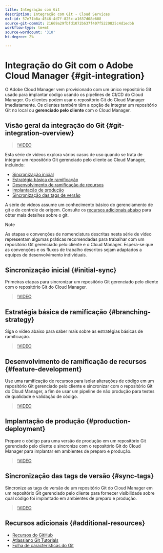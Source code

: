 ```yaml
---
title: Integração com Git
description: Integração com Git - Cloud Services
exl-id: 57e71b8a-4546-4d7f-825c-a1637d08e608
source-git-commit: 21669a29fbfd1072b637f407f5220825c4d1edbb
workflow-type: tm+mt
source-wordcount: '310'
ht-degree: 2%

---
```


# Integração do Git com o Adobe Cloud Manager {#git-integration}

O Adobe Cloud Manager vem provisionado com um único repositório Git usado para implantar código usando os pipelines de CI/CD do Cloud Manager. Os clientes podem usar o repositório Git do Cloud Manager imediatamente. Os clientes também têm a opção de integrar um repositório Git no local ou **gerenciado pelo cliente** com o Cloud Manager.

## Visão geral da integração do Git {#git-integration-overview}

>[!VIDEO](https://video.tv.adobe.com/v/28710/)

Esta série de vídeos explora vários casos de uso quando se trata de integrar um repositório Git gerenciado pelo cliente ao Cloud Manager, incluindo:

* [Sincronização inicial](#initial-sync)
* [Estratégia básica de ramificação](#branching-strategy)
* [Desenvolvimento de ramificação de recursos](#feature-development)
* [Implantação de produção](#production-deployment)
* [Sincronização das tags de versão](#sync-tags)

A série de vídeos assume um conhecimento básico do gerenciamento de git e do controle de origem. Consulte os [recursos adicionais abaixo](#additional-resources) para obter mais detalhes sobre o git.

>[!NOTE]
>
>As etapas e convenções de nomenclatura descritas nesta série de vídeo representam algumas práticas recomendadas para trabalhar com um repositório Git gerenciado pelo cliente e o Cloud Manager. Espera-se que as convenções e os fluxos de trabalho descritos sejam adaptados a equipes de desenvolvimento individuais.

## Sincronização inicial {#initial-sync}

Primeiras etapas para sincronizar um repositório Git gerenciado pelo cliente com o repositório Git do Cloud Manager.

>[!VIDEO](https://video.tv.adobe.com/v/28711/?quality=12)

## Estratégia básica de ramificação {#branching-strategy}

Siga o vídeo abaixo para saber mais sobre as estratégias básicas de ramificação.

>[!VIDEO](https://video.tv.adobe.com/v/28712/?quality=12)

## Desenvolvimento de ramificação de recursos {#feature-development}

Use uma ramificação de recursos para isolar alterações de código em um repositório Git gerenciado pelo cliente e sincronizar com o repositório Git do Cloud Manager, a fim de usar um pipeline de não produção para testes de qualidade e validação de código.

>[!VIDEO](https://video.tv.adobe.com/v/28723/?quality=12)

## Implantação de produção {#production-deployment}

Prepare o código para uma versão de produção em um repositório Git gerenciado pelo cliente e sincronize com o repositório Git do Cloud Manager para implantar em ambientes de preparo e produção.

>[!VIDEO](https://video.tv.adobe.com/v/28724/?quality=12)

## Sincronização das tags de versão {#sync-tags}

Sincronize as tags de versão de um repositório Git do Cloud Manager em um repositório Git gerenciado pelo cliente para fornecer visibilidade sobre qual código foi implantado em ambientes de preparo e produção.

>[!VIDEO](https://video.tv.adobe.com/v/28725/?quality=12)

## Recursos adicionais {#additional-resources}

* [Recursos do GitHub](https://try.github.io)
* [Atlassiano Git Tutorials](https://www.atlassian.com/git/tutorials/what-is-version-control)
* [Folha de características do Git](https://education.github.com/git-cheat-sheet-education.pdf)
